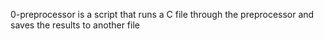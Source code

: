 0-preprocessor is a script that runs a C file through the preprocessor and saves the results to another file
